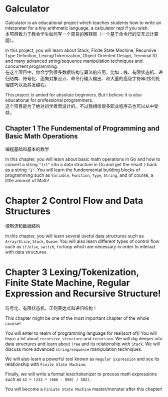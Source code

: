 # Galculator
Galculator is an educational project which teaches students how to write an interpreter for a tiny arithmetic language, a calculator repl if you wish.  
本项目致力于教会学生如何写一个简易的解释器（一个基于命令行的交互式计算题）。

In this project, you will learn about Stack, Finite State Machine, Recursive Type Definition, Lexing/Tokenization, Object Oriented Design, Terminal IO and many advanced string/sequence manipulation techniques and concurrent programming.  
在这个项目中，你会学到很多数据结构与算法的应用，比如：栈、有限状态机、递归结构、符号化、面向对象设计、命令行输入输出、和大量的高级字符串/序列处理技巧以及并发编程。

This project is amied for absolute beginners. But I believe it is also educational for professional programmers.  
这个项目是为了绝对初学者而设计的。不过我相信很多职业程序员也可以从中受益。

## Chapter 1 The Fundemental of Programming and Basic Math Operations
编程基础和基本的数学

In this chapter, you will learn about basic math operations in Go and how to convert a string `"1+1"` into a data structure in Go and get the result `2` back as a string `"2"`. You will learn the fundenmental building blocks of programming such as `Variable`, `Function`, `Type`, `String`, and of course, a little amount of Math!

# Chapter 2 Control Flow and Data Structures
控制流和数据结构

In this chapter, you will learn several useful data structures such as `Array/Slice`, `Stack`, `Queue`. You will also learn different types of control flow such as `if/else`, `switch`, `for`loop which are necessary in order to interact with data structures.

# Chapter 3 Lexing/Tokenization, Finite State Machine, Regular Expression and Recursive Structure!
符号化、有限状态机、正则表达式和递归结构！

This chapter might be one of the most important chapter of the whole course!

You will enter to realm of programming language for real(sort of)! You will learn a lot about `recursive structure` and `recursion`. We will dig deeper into data structures and learn about `Tree` and its relationship with `Stack`. We will discuss more advanced `string/sequence` manipulation techniques.

We will also learn a powerful tool known as `Regular Expression` and see its relationship with `Finite State Machine`.

Finally, we will write a formal lexer/tokenizer to process math expressions such as `42 + (233 * (666 - 998) / 502)`.

You will become a `Finiate State Machine` master/monster after this chapter!

